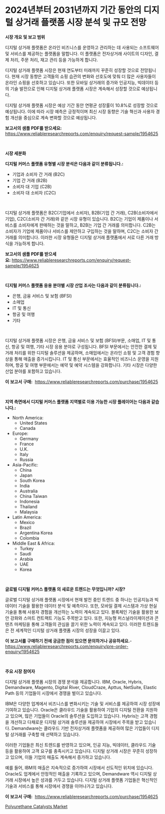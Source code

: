 <p><h1>2024년부터 2031년까지 기간 동안의 디지털 상거래 플랫폼 시장 분석 및 규모 전망</h1></p><p><strong>시장 개요 및 보고 범위</strong></p>
<p><p>디지털 상거래 플랫폼은 온라인 비즈니스를 운영하고 관리하는 데 사용되는 소프트웨어 및 서비스를 제공하는 플랫폼을 말합니다. 이 플랫폼은 전자상거래 사이트의 디자인, 결제 처리, 주문 처리, 재고 관리 등을 가능하게 합니다.</p><p>디지털 상거래 플랫폼 시장은 현재 연도부터 미래까지 꾸준히 성장할 것으로 전망됩니다. 현재 시장 동향은 고객들의 쇼핑 습관의 변화와 선호도에 맞춰 더 많은 사용자들이 온라인 쇼핑을 선호하고 있습니다. 또한 모바일 상거래의 증가와 인공지능, 빅데이터 등의 기술 발전으로 인해 디지털 상거래 플랫폼 시장은 계속해서 성장할 것으로 예상됩니다.</p><p>디지털 상거래 플랫폼 시장은 예상 기간 동안 연평균 성장률이 10.8%로 성장할 것으로 예상됩니다. 이에 따라 시장 예측은 긍정적이며 최신 시장 동향은 기술 혁신과 사용자 경험 개선을 중심으로 계속 변화할 것으로 예상됩니다.</p></p>
<p><strong>보고서의 샘플 PDF를 받으세요:</strong> <a href="https://www.reliableresearchreports.com/enquiry/request-sample/1954625">https://www.reliableresearchreports.com/enquiry/request-sample/1954625</a></p>
<p>&nbsp;</p>
<p><strong>시장 세분화</strong></p>
<p><strong>디지털 커머스 플랫폼 유형별 시장 분석은 다음과 같이 분류됩니다.:</strong></p>
<p><ul><li>기업과 소비자 간 거래 (B2C)</li><li>기업 간 거래 (B2B)</li><li>소비자 대 기업 (C2B)</li><li>소비자 대 소비자 (C2C)</li></ul></p>
<p>&nbsp;</p>
<p><p>디지털 상거래 플랫폼은 B2C(기업에서 소비자), B2B(기업 간 거래), C2B(소비자에서 기업), C2C(소비자 간 거래)와 같은 시장 유형이 있습니다. B2C는 기업이 제품이나 서비스를 소비자에게 판매하는 것을 말하고, B2B는 기업 간 거래를 의미합니다. C2B는 소비자가 기업에 제품이나 서비스를 제안하고 구입하는 것을 말하며, C2C는 소비자 간 거래를 의미합니다. 이러한 시장 유형들은 디지털 상거래 플랫폼에서 서로 다른 거래 방식을 가능하게 합니다.</p></p>
<p><strong>보고서의 샘플 PDF를 받으세요:</strong>&nbsp;<a href="https://www.reliableresearchreports.com/enquiry/request-sample/1954625">https://www.reliableresearchreports.com/enquiry/request-sample/1954625</a></p>
<p>&nbsp;</p>
<p><strong> 디지털 커머스 플랫폼 응용 분야별 시장 산업 조사는 다음과 같이 분류됩니다.:</strong></p>
<p><ul><li>은행, 금융 서비스 및 보험 (BFSI)</li><li>소매업</li><li>IT 및 통신</li><li>항공 및 여행</li><li>기타</li></ul></p>
<p>&nbsp;</p>
<p><p>디지털 상거래 플랫폼 시장은 은행, 금융 서비스 및 보험 (BFSI)부문, 소매업, IT 및 통신, 항공 및 여행, 기타 시장 응용 분야로 구성됩니다. BFSI 부문에서는 안전한 결제 및 거래 처리를 위한 디지털 솔루션을 제공하며, 소매업에서는 온라인 쇼핑 및 고객 경험 향상을 통해 매출을 증가시킵니다. IT 및 통신 부문에서는 효율적인 비즈니스 운영을 지원하며, 항공 및 여행 부문에서는 예약 및 예약 시스템을 강화합니다. 기타 시장은 다양한 산업 분야를 포함하고 있습니다.</p></p>
<p><strong>이 보고서 구매:</strong>&nbsp; <a href="https://www.reliableresearchreports.com/purchase/1954625">https://www.reliableresearchreports.com/purchase/1954625</a></p>
<p>&nbsp;</p>
<p><strong>지역 측면에서 디지털 커머스 플랫폼 지역별로 이용 가능한 시장 플레이어는 다음과 같습니다.:</strong></p>
<p><ul>
    <li>
        North America:
        <ul>
            <li>United States</li>
            <li>Canada</li>
        </ul>
    </li>
    <li>
        Europe:
        <ul>
            <li>Germany</li>
            <li>France</li>
            <li>U.K.</li>
            <li>Italy</li>
            <li>Russia</li>
        </ul>
    </li>
    <li>
        Asia-Pacific:
        <ul>
            <li>China</li>
            <li>Japan</li>
            <li>South Korea</li>
            <li>India</li>
            <li>Australia</li>
            <li>China Taiwan</li>
            <li>Indonesia</li>
            <li>Thailand</li>
            <li>Malaysia</li>
        </ul>
    </li>
    <li>
        Latin America:
        <ul>
            <li>Mexico</li>
            <li>Brazil</li>
            <li>Argentina Korea</li>
            <li>Colombia</li>
        </ul>
    </li>
    <li>
        Middle East & Africa:
        <ul>
            <li>Turkey</li>
            <li>Saudi</li>
            <li>Arabia</li>
            <li>UAE</li>
            <li>Korea</li>
        </ul>
    </li>
    </ul></p>
<p>&nbsp;</p>
<p><strong>글로벌 디지털 커머스 플랫폼 의 새로운 트렌드는 무엇입니까? 시장?</strong></p>
<p><p>글로벌 디지털 상거래 플랫폼 시장에서 현재 발전 중인 트렌드 중 하나는 인공지능과 빅데이터 기술을 활용한 데이터 분석 및 예측이다. 또한, 모바일 결제 시스템과 가상 현실 기술을 통해 사용자 경험을 개선하는 노력이 계속되고 있다. 블록체인 기술을 활용한 보안 강화와 스마트 컨트랙트 기능도 주목받고 있다. 또한, 지능형 퍼스널라이제이션과 콘텐츠 마케팅을 통해 고객들의 관심을 끌기 위한 노력이 계속되고 있다. 이러한 트렌드들은 전 세계적인 디지털 상거래 플랫폼 시장의 성장을 이끌고 있다.</p></p>
<p><strong>이 보고서를 구매하기 전에 궁금한 점이 있으면 문의하거나 공유하세요.</strong>- <a href="https://www.reliableresearchreports.com/enquiry/pre-order-enquiry/1954625">https://www.reliableresearchreports.com/enquiry/pre-order-enquiry/1954625</a></p>
<p>&nbsp;</p>
<p><strong>주요 시장 참여자</strong></p>
<p><p>디지털 상거래 플랫폼 시장의 경쟁 분석을 제공합니다. IBM, Oracle, Hybris, Demandware, Magento, Digital River, CloudCraze, Apttus, NetSuite, Elastic Path 등의 기업들이 시장에서 경쟁을 벌이고 있습니다. </p><p>IBM은 다양한 업계에서 비즈니스를 변화시키는 기술 및 서비스를 제공하여 시장 성장에 기여하고 있습니다. Oracle은 클라우드 기술을 활용하여 기업의 디지털 전환을 지원하고 있으며, 많은 기업들이 Oracle의 솔루션을 도입하고 있습니다. Hybris는 고객 경험을 개선하고 다채로운 디지털 상거래 솔루션을 제공하여 시장에서 주목을 받고 있습니다. Demandware는 클라우드 기반 전자상거래 플랫폼을 제공하여 많은 기업들이 디지털 상거래를 구축할 때 선택하고 있습니다.</p><p>이러한 기업들은 최신 트렌드를 반영하고 있으며, 인공 지능, 빅데이터, 클라우드 기술 등을 활용하여 고객 요구를 충족시키고 있습니다. 디지털 상거래 시장은 꾸준히 성장하고 있으며, 이들 기업의 매출도 계속해서 증가하고 있습니다.</p><p>예를 들어, IBM의 매출은 지속적으로 증가하여 시장에서 선도적인 위치에 있습니다. Oracle도 업계에서 안정적인 매출을 기록하고 있으며, Demandware 역시 디지털 상거래 시장에서 높은 성과를 거두고 있습니다. 디지털 상거래 플랫폼 기업들은 혁신적인 기술과 서비스를 통해 시장에서 경쟁을 이어나가고 있습니다.</p></p>
<p><strong>이 보고서 구매:</strong>&nbsp;&nbsp;<a href="https://www.reliableresearchreports.com/purchase/1954625">https://www.reliableresearchreports.com/purchase/1954625</a></p>
<p><p><a href="https://meowing-canidae-761.notion.site/Polyurethane-Catalysts-Market-Research-Report-Forecasted-for-Period-from-2024-2031-by-Market-Type-9c54ed4ba7f94d918dd2ff86b2d0330e">Polyurethane Catalysts Market</a></p></p>
